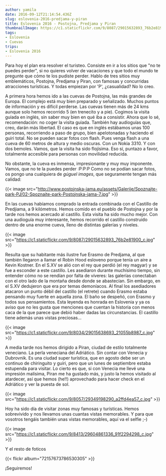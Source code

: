```yaml
---
author: yamila
date: 2016-09-12T21:14:54.436Z
slug: eslovenia-2016-predjama-y-piran
title: Eslovenia 2016 - Postojna, Predjama y Piran
thumbnailImage: https://c1.staticflickr.com/9/8087/29015632893_76b2e81900_c.jpg
tags:
- Eslovenia
- Cuevas
trips:
- Eslovenia 2016
---
```


Para hoy el plan era resolver el turisteo. Consiste en ir a los sitios que "no te puedes perder", si no quieres volver de vacaciones y que todo el mundo te pregunte que cómo te los pudiste perder. Hablo de tres sitios muy emblemáticos, Postojna, Predjama y Piran, con famosas y concurridas atracciones turísticas. Y todas empiezan por 'P', ¿casualidad? No lo creo.

A primera hora hemos ido a las cuevas de Postojna, las más grandes de Europa. El complejo está muy bien preparado y señalizado. Muchos puntos de información y es difícil perderse. Las cuevas tienen más de 24 kms aunque solo hemos recorrido 5 (en trenecito y a pie). Cogimos la visita guiada en inglés, sin saber muy bien en qué iba a consistir. Ahora que lo sé, recomendación: no coger la visita guiada. También hay audioguías que, creo, darán más libertad. El caso es que en inglés estábamos unas 100 personas, recorriendo a paso de grupo, bien apelotonadas y haciendo el guiri total. No se pueden sacar fotos con flash. Pues venga flash a una cueva de 60 metros de altura y medio oscuras. Con un Nokia 3310. Y con dos bemoles. Vamos, que la visita ha sido flojísima. Eso sí, puntazo a favor, totalmente accesible para personas con movilidad reducida.

No obstante, la cueva es inmensa, impresionante y muy muy imponente. Vamos, que no te la puedes perder :P:P:P Como no se podían sacar fotos, os pongo una cualquiera de <em>gúguel images</em>, que seguramente tengan más calidad:

{{< image src="http://www.postojnska-jama.eu/assets/Galerije/Spoznajte-park-PJ/02-Spoznajte-park-Postojnska-jama-7.jpg" >}}

En las cuevas habíamos comprado la entrada combinada con el Castillo de Predjiama, a 9 kilómetros. Hemos comido en el pueblo de Postojna y por la tarde nos hemos acercado al castillo. Esta visita ha sido mucho mejor. Con una audioguía muy interesante, hemos recorrido el castillo construido dentro de una enorme cueva, lleno de distintas galerías y niveles.

{{< image src="https://c1.staticflickr.com/9/8087/29015632893_76b2e81900_c.jpg" >}}

Resulta que su habitante más ilustre fue Erasmo de Predjama, al que también llegaron a llamar el Robin Hood esloveno porque tenía un aire a Kevin Kostner. En el S.XV se alió con el rey que perdió (el rey magyar) y se fue a esconder a este castillo. Les asediaron durante muchísimo tiempo, sin entender cómo no se rendían por falta de víveres: las galerías conectaban con el otro lado de la montaña desde donde se abastecían. Sin embargo, en el S.XV dedujeron que era por temas demoníacos. Al final los asediadores atacaron un punto débil del castillo (el retrete) cuando Erasmo estaba pensando muy fuerte en aquella zona. El baño se despeñó, con Erasmo y todos sus pensamientos. Esta leyenda es honrada en Eslovenia y ya os aviso que no les gusta que menciones que cuentan la historia con menos caca de la que parece que debió haber dadas las circunstancias. El castillo tiene además unas vistas preciosas...

{{< image src="https://c1.staticflickr.com/9/8034/29015638693_21055b8987_c.jpg" >}}

A media tarde nos hemos dirigido a Piran, ciudad de estilo totalmente veneciano. La perla veneciana del Adriático. Sin contar con Venecia y Dubrovnik. Es una ciudad super turística, que en agosto debe ser un continuo de chiringuito y guiri, pero que un lunes de septiembre estaba estupenda para visitar. Lo cierto es que, si con Venecia me llevé una impresión malísima, Piran me ha gustado más, y justo la hemos visitado al atardecer, así que hemos (he!!) aprovechado para hacer check en el Adriático y ver la puesta de sol.

{{< image src="https://c1.staticflickr.com/9/8057/29349198290_a2ffd4ea57_c.jpg" >}}

Hoy ha sido día de visitar zonas muy famosas y turísticas. Hemos sobrevivido y nos llevamos unas cuantas vistas memorables. Y para que vosotros tengáis también unas vistas memorables, aquí va el selfie ;-)

{{< image src="https://c1.staticflickr.com/9/8413/29604861336_91f2294298_c.jpg" >}}

Y el resto de foticos

{{< flickr album="72157673786530305" >}}

¡Seguiremos!
